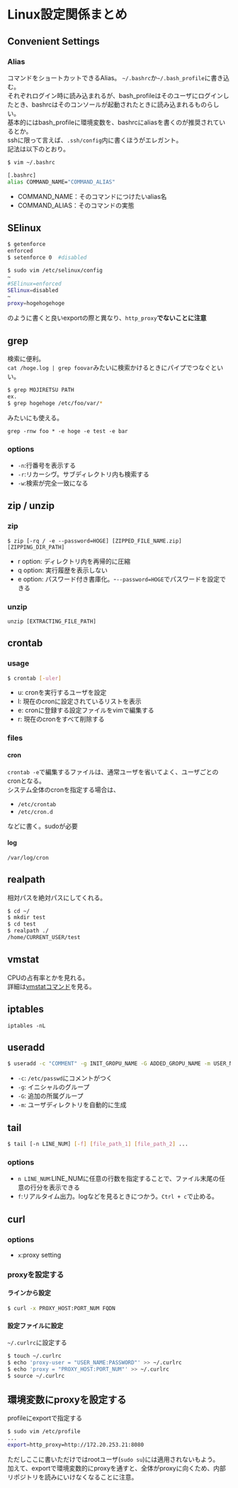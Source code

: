 # Linux設定関係まとめ
## Convenient Settings
### Alias
コマンドをショートカットできるAlias。
`~/.bashrc`か`~/.bash_profile`に書き込む。  
それぞれログイン時に読み込まれるが、bash_profileはそのユーザにログインしたとき、bashrcはそのコンソールが起動されたときに読み込まれるものらしい。  
基本的にはbash_profileに環境変数を、bashrcにaliasを書くのが推奨されているとか。  
sshに限って言えば、`.ssh/config`内に書くほうがエレガント。  
記法は以下のとおり。
```bash
$ vim ~/.bashrc

[.bashrc]
alias COMMAND_NAME="COMMAND_ALIAS"
```
+ COMMAND_NAME：そのコマンドにつけたいalias名
+ COMMAND_ALIAS：そのコマンドの実態

## SElinux
```bash
$ getenforce
enforced
$ setenforce 0	#disabled

$ sudo vim /etc/selinux/config
~
#SElinux=enforced
SElinux=disabled
~
proxy=hogehogehoge
```
のように書くと良いexportの際と異なり、`http_proxy`**でないことに注意**  

## grep
検索に便利。  
`cat /hoge.log | grep foovar`みたいに検索かけるときにパイプでつなぐといい。  
```bash
$ grep MOJIRETSU PATH
ex.
$ grep hogehoge /etc/foo/var/*
```
みたいにも使える。

`grep -rnw foo * -e hoge -e test -e bar`

### options
- `-n`:行番号を表示する
- `-r`:リカーシヴ。サブディレクトリ内も検索する
- `-w`:検索が完全一致になる

## zip / unzip
### zip
`$ zip [-rq / -e --password=HOGE] [ZIPPED_FILE_NAME.zip] [ZIPPING_DIR_PATH]`
- r option: ディレクトリ内を再帰的に圧縮
- q option: 実行履歴を表示しない
- e option: パスワード付き書庫化。-`--password=HOGE`でパスワードを設定できる

### unzip
`unzip [EXTRACTING_FILE_PATH]`

## crontab
### usage
```bash
$ crontab [-uler]
```
- u: cronを実行するユーザを設定
- l: 現在のcronに設定されているリストを表示
- e: cronに登録する設定ファイルをvimで編集する
- r: 現在のcronをすべて削除する

### files
#### cron
`crontab -e`で編集するファイルは、通常ユーザを省いてよく、ユーザごとのcronとなる。  
システム全体のcronを指定する場合は、
- `/etc/crontab`
- `/etc/cron.d`

などに書く。sudoが必要
#### log
`/var/log/cron`

## realpath
相対パスを絶対パスにしてくれる。
```bash
$ cd ~/
$ mkdir test
$ cd test
$ realpath ./
/home/CURRENT_USER/test
```

## vmstat
CPUの占有率とかを見れる。  
詳細は[vmstatコマンド](http://www.fulldigit.net/content/view/54/6/)を見る。

## iptables
`iptables -nL`

## useradd
```bash
$ useradd -c "COMMENT" -g INIT_GROPU_NAME -G ADDED_GROPU_NAME -m USER_NAME
```
- `-c`: `/etc/passwd`にコメントがつく
- `-g`: イニシャルのグループ
- `-G`: 追加の所属グループ
- `-m`: ユーザディレクトリを自動的に生成

## tail
```bash
$ tail [-n LINE_NUM] [-f] [file_path_1] [file_path_2] ...
```
### options
- `n LINE_NUM`:LINE_NUMに任意の行数を指定することで、ファイル末尾の任意の行分を表示できる
- `f`:リアルタイム出力。logなどを見るときにつかう。`Ctrl + c`で止める。

## curl
### options
- `x`:proxy setting
### proxyを設定する
#### ラインから設定
```bash
$ curl -x PROXY_HOST:PORT_NUM FQDN
```
#### 設定ファイルに設定
`~/.curlrc`に設定する
```bash
$ touch ~/.curlrc
$ echo 'proxy-user = "USER_NAME:PASSWORD"' >> ~/.curlrc
$ echo 'proxy = "PROXY_HOST:PORT_NUM"' >> ~/.curlrc
$ source ~/.curlrc
```

## 環境変数にproxyを設定する
profileにexportで指定する
```bash
$ sudo vim /etc/profile
...
export=http_proxy=http://172.20.253.21:8080
```
ただしここに書いただけではrootユーザ(`sudo su`)には適用されないもよう。  
加えて、exportで環境変数的にproxyを通すと、全体がproxyに向くため、内部リポジトリを読みにいけなくなることに注意。
